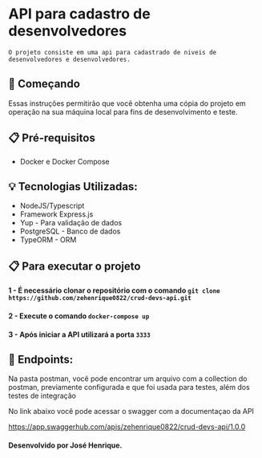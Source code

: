 # API para cadastro de desenvolvedores
 
 `O projeto consiste em uma api para cadastrado de niveis de desenvolvedores e desenvolvedores.`
 
 ## 🚀 Começando
 Essas instruções permitirão que você obtenha uma cópia do projeto em operação na sua máquina local para fins de desenvolvimento e teste.
 
 ## 📋 Pré-requisitos
 - Docker e Docker Compose

## 💡 Tecnologias Utilizadas:
- NodeJS/Typescript
- Framework Express.js
- Yup - Para validação de dados
- PostgreSQL - Banco de dados
- TypeORM - ORM

## 📋 Para executar o projeto
 
#### 1 - É necessário clonar o repositório com o comando `git clone https://github.com/zehenrique0822/crud-devs-api.git`

#### 2 - Execute o comando `docker-compose up`

#### 3 - Após iniciar a API utilizará a porta `3333`

## 📌 Endpoints:

Na pasta postman, você pode encontrar um arquivo com a collection do postman, previamente configurada e que foi usada para testes, além dos testes de integração

No link abaixo você pode acessar o swagger com a documentaçao da API

https://app.swaggerhub.com/apis/zehenrique0822/crud-devs-api/1.0.0
#### Desenvolvido por José Henrique. 
